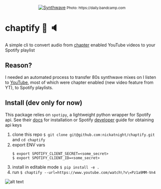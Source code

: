<p align="center">
    <a href="#"><img alt="Synthwave" src="https://f4.bcbits.com/img/0017910770_0"></a>
    <small>Photo: https://daily.bandcamp.com</small>
</p>

# chaptify :closed_book: :speaker:
A simple cli to convert audio from [chapter](https://support.google.com/youtube/answer/9884579?hl=en) enabled YouTube videos to your Spotify playlist

## Reason?
I needed an automated process to transfer 80s synthwave mixes on I listen to [YouTube](https://www.youtube.com/watch?v=2b9AqJimM-0), most of which were chapter enabled (new video feature from YT), to Spotify playlists.

## Install (dev only for now)
This package relies on `spotipy`, a lightweight python wrapper for Spotify api. See their [docs](https://spotipy.readthedocs.io/en/latest/) for installation or Spotify [developer](https://developer.spotify.com/documentation/general/guides/) guide for obtaining api keys

1. clone this repo `$ git clone git@github.com:nickatnight/chaptify.git` and `cd chaptify`
2. export ENV vars
    ```shell
    $ export SPOTIFY_CLIENT_SECRET=<some_secret>
    $ export SPOTIFY_CLIENT_ID=<some_secret>
    ```
3. install in editable mode `$ pip install -e .`
4. run `$ chaptify --url=https://www.youtube.com/watch\?v\=Pz1a9MM-Vn4`

![alt text](https://i.imgur.com/AS3wTbW.gif "chaptify")
